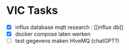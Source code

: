 # VIC Tasks
- [x] influx database mqtt research : [[influx db]] 
- [x] docker compose laten werken 
- [ ] test gegevens maken HiveMQ (chatGPT?)